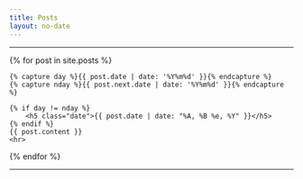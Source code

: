 ```yaml
---
title: Posts
layout: no-date
---
```


-----

{% for post in site.posts %}

    {% capture day %}{{ post.date | date: '%Y%m%d' }}{% endcapture %}
    {% capture nday %}{{ post.next.date | date: '%Y%m%d' }}{% endcapture %}

    {% if day != nday %}
        <h5 class="date">{{ post.date | date: "%A, %B %e, %Y" }}</h5>
    {% endif %}
    {{ post.content }}
    <hr>

{% endfor %}

-----